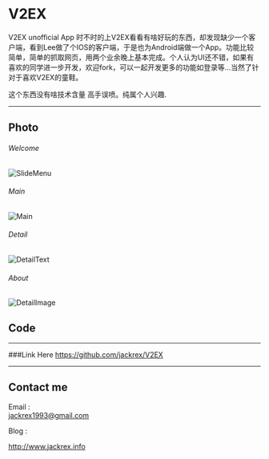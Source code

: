 V2EX
====

V2EX unofficial App
时不时的上V2EX看看有啥好玩的东西，却发现缺少一个客户端，看到Lee做了个IOS的客户端，于是也为Android端做一个App。功能比较简单，简单的抓取网页，用两个业余晚上基本完成。个人认为UI还不错，如果有喜欢的同学进一步开发，欢迎fork，可以一起开发更多的功能如登录等…当然了针对于喜欢V2EX的童鞋。

这个东西没有啥技术含量 高手误喷。纯属个人兴趣.

***


Photo
---------
###### Welcome


![SlideMenu](1.png)




###### Main


![Main](2.png)



###### Detail


![DetailText](3.png)



###### About


![DetailImage](4.png)



Code
---------

***

###Link Here <https://github.com/jackrex/V2EX>




***

Contact me
----------

Email :  
 <jackrex1993@gmail.com>
 
 
Blog : 

<http://www.jackrex.info>